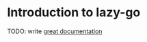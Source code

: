 # Introduction to lazy-go

TODO: write [great documentation](http://jacobian.org/writing/great-documentation/what-to-write/)
